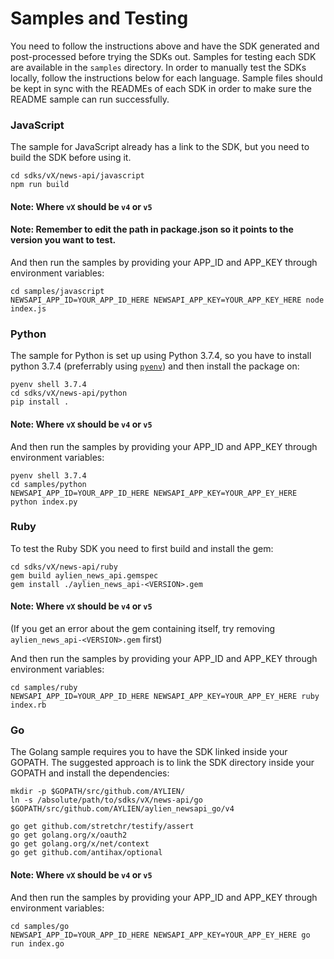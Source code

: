 # Samples and Testing

You need to follow the instructions above and have the SDK generated and post-processed before trying the SDKs out. Samples for testing each SDK are available in the `samples` directory. In order to manually test the SDKs locally, follow the instructions below for each language. Sample files should be kept in sync with the READMEs of each SDK in order to make sure the README sample can run successfully.

### JavaScript

The sample for JavaScript already has a link to the SDK, but you need to build the SDK before using it.

```
cd sdks/vX/news-api/javascript
npm run build
```
#### Note: Where `vX` should be `v4` or `v5`
#### Note: Remember to edit the path in package.json so it points to the version you want to test.

And then run the samples by providing your APP_ID and APP_KEY through environment variables:
```
cd samples/javascript
NEWSAPI_APP_ID=YOUR_APP_ID_HERE NEWSAPI_APP_KEY=YOUR_APP_KEY_HERE node index.js
```

### Python

The sample for Python is set up using Python 3.7.4, so you have to install python 3.7.4 (preferrably using [`pyenv`](https://github.com/pyenv/pyenv)) and then install the package on:

```
pyenv shell 3.7.4
cd sdks/vX/news-api/python
pip install .
```
#### Note: Where `vX` should be `v4` or `v5`

And then run the samples by providing your APP_ID and APP_KEY through environment variables:
```
pyenv shell 3.7.4
cd samples/python
NEWSAPI_APP_ID=YOUR_APP_ID_HERE NEWSAPI_APP_KEY=YOUR_APP_EY_HERE python index.py
```

### Ruby

To test the Ruby SDK you need to first build and install the gem:

```
cd sdks/vX/news-api/ruby
gem build aylien_news_api.gemspec
gem install ./aylien_news_api-<VERSION>.gem
```
#### Note: Where `vX` should be `v4` or `v5`

(If you get an error about the gem containing itself, try removing `aylien_news_api-<VERSION>.gem` first)


And then run the samples by providing your APP_ID and APP_KEY through environment variables:
```
cd samples/ruby
NEWSAPI_APP_ID=YOUR_APP_ID_HERE NEWSAPI_APP_KEY=YOUR_APP_EY_HERE ruby index.rb
```

### Go

The Golang sample requires you to have the SDK linked inside your GOPATH. The suggested approach is to link the SDK directory inside your GOPATH and install the dependencies:

```
mkdir -p $GOPATH/src/github.com/AYLIEN/
ln -s /absolute/path/to/sdks/vX/news-api/go $GOPATH/src/github.com/AYLIEN/aylien_newsapi_go/v4

go get github.com/stretchr/testify/assert
go get golang.org/x/oauth2
go get golang.org/x/net/context
go get github.com/antihax/optional
```
#### Note: Where `vX` should be `v4` or `v5`

And then run the samples by providing your APP_ID and APP_KEY through environment variables:
```
cd samples/go
NEWSAPI_APP_ID=YOUR_APP_ID_HERE NEWSAPI_APP_KEY=YOUR_APP_EY_HERE go run index.go
```
